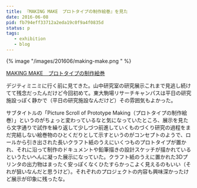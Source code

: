 ```yaml
---
title: 『MAKING MAKE　プロトタイプの制作絵巻』を見た
date: 2016-06-08
pid: fb794eff33712a2eda19c0f9a4f0835d
status: p
tags:
   - exhibition
   - blog
---
```


{% image "/images/201606/making-make.png " %}

[MAKING MAKE　プロトタイプの制作絵巻][1]

デジティミニミに行く前に見てきた。山中研究室の研究展示これまで見逃し続けてて残念だったんだけど今回初めて。東大駒場リサーチキャンパスは平日の研究施設っぽく静かで（平日の研究施設なんだけど）その雰囲気もよかった。

サブタイトルの「Picture Scroll of Prototype Making（プロトタイプの制作絵巻）」というのがちょっと変わっているなと気になっていたところ、展示を見たら文字通りで試作を繰り返して少しづつ前進していくものづくり研究の過程をまだ完結しない絵巻物のひとくだりとして示すというのがコンセプトのようで、ロールから引き出された長いクラフト紙のうえにいくつものプロトタイプが置かれ、それに沿って制作のドキュメントや鉛筆描きの設計スケッチが描かれているというたいへんに凝った展示になっていた。クラフト紙のうえに置かれた3Dプリンタの出力物はまったく安っぽくなくひたすらかっこよく見えるのもいい（それが狙いなんだと思うけど）。それぞれのプロジェクトの内容も興味深かったけど展示が印象に残ったな。

[1]:	http://www.design-lab.iis.u-tokyo.ac.jp/exhibition/proto2016/